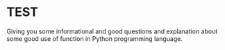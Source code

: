 # TEST
Giving you some informational and good questions and explanation about some good use of function in Python programming language.
